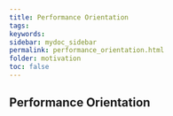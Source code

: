 ```yaml
---
title: Performance Orientation
tags: 
keywords: 
sidebar: mydoc_sidebar
permalink: performance_orientation.html
folder: motivation
toc: false
---
```


## Performance Orientation


